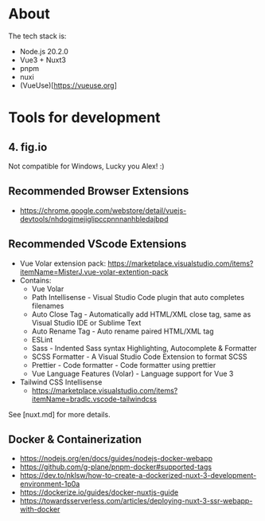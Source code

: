 # About

The tech stack is:

* Node.js 20.2.0
* Vue3 + Nuxt3
* pnpm
* nuxi
* (VueUse)[https://vueuse.org]

# Tools for development
   
## 4. fig.io

Not compatible for Windows, Lucky you Alex! :)

## Recommended Browser Extensions

* https://chrome.google.com/webstore/detail/vuejs-devtools/nhdogjmejiglipccpnnnanhbledajbpd

## Recommended VScode Extensions

* Vue Volar extension pack: https://marketplace.visualstudio.com/items?itemName=MisterJ.vue-volar-extention-pack
* Contains:
    * Vue Volar
    * Path Intellisense - Visual Studio Code plugin that auto completes filenames
    * Auto Close Tag - Automatically add HTML/XML close tag, same as Visual Studio IDE or Sublime Text
    * Auto Rename Tag - Auto rename paired HTML/XML tag
    * ESLint
    * Sass - Indented Sass syntax Highlighting, Autocomplete & Formatter
    * SCSS Formatter - A Visual Studio Code Extension to format SCSS
    * Prettier - Code formatter - Code formatter using prettier
    * Vue Language Features (Volar) - Language support for Vue 3
* Tailwind CSS Intellisense
    * https://marketplace.visualstudio.com/items?itemName=bradlc.vscode-tailwindcss

See [nuxt.md] for more details.

## Docker & Containerization

* https://nodejs.org/en/docs/guides/nodejs-docker-webapp
* https://github.com/g-plane/pnpm-docker#supported-tags
* https://dev.to/nklsw/how-to-create-a-dockerized-nuxt-3-development-environment-1p0a
* https://dockerize.io/guides/docker-nuxtjs-guide
* https://towardsserverless.com/articles/deploying-nuxt-3-ssr-webapp-with-docker